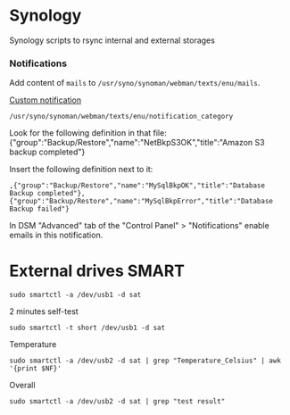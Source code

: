 # Synology
Synology scripts to rsync internal and external storages

### Notifications

Add content of `mails` to `/usr/syno/synoman/webman/texts/enu/mails`.

[Custom notification](https://www.beatificabytes.be/send-custom-email-notifications-from-scripts-running-on-a-synology/)

`/usr/syno/synoman/webman/texts/enu/notification_category`

Look for the following definition in that file: {"group":"Backup/Restore","name":"NetBkpS3OK","title":"Amazon S3 backup completed"}

Insert the following definition next to it:

    ,{"group":"Backup/Restore","name":"MySqlBkpOK","title":"Database Backup completed"},{"group":"Backup/Restore","name":"MySqlBkpError","title":"Database Backup failed"}

In DSM "Advanced" tab of the "Control Panel" > "Notifications" enable emails in this notification.

# External drives SMART

    sudo smartctl -a /dev/usb1 -d sat

2 minutes self-test

    sudo smartctl -t short /dev/usb1 -d sat

Temperature

    sudo smartctl -a /dev/usb2 -d sat | grep "Temperature_Celsius" | awk '{print $NF}'

Overall

    sudo smartctl -a /dev/usb2 -d sat | grep "test result"
